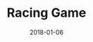 ---
layout: inner
position: right
title: 'Racing Game'
description: 'A tribute to Commando (NES). This is the first game that I have ever developed!'
date: 2018-01-06
year: '2018'
tags: C++ SDL
featured_image: '/img/posts/Commando.gif'
project_link: 'https://sandruski.github.io/gets-name-/'
button_text: 'Website'
button_icon: 'github'
individual_contribution:
    - Enemies
    - Items (placed in the floor and dropped by enemies)
    - Player grenade
    - Secret rooms
    - Camera
    - Spawn points
    - Main menu
---